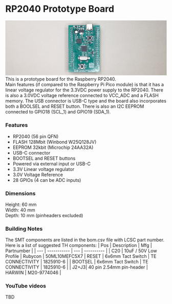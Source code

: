 # RP2040 Prototype Board
![rp2040 image](RP2040.jpg)
This is a prototype board for the Raspberry RP2040.  
Main features (if compared to the Raspberry Pi Pico module) is that it has a linear voltage regulator for the 3.3VDC power supply to the RP2040. There is also a 3.0VDC voltage reference connected to VCC_ADC and a FLASH memory. 
The USB connector is USB-C type and the board also incorporates both a BOOLSEL and RESET button. There is also an I2C EEPROM connected to GPIO18 (SCL_1) and GPIO19 (SDA_1).

### Features
 - RP2040 (56 pin QFN)  
 - FLASH 128Mbit (Winbond W25Q128JV)
 - EEPROM 32kbit (Microchip 24AA32A)
 - USB-C connector
 - BOOTSEL and RESET buttons
 - Powered via external input or USB-C
 - 3.3V Linear voltage regulator
 - 3.0V Voltage Reference
 - 28 GPIOs (4 can be ADC inputs)

### Dimensions
Height: 60 mm  
Width: 40 mm  
Depth: 10 mm (pinheaders excluded)  

### Building Notes
The SMT components are listed in the bom.csv file with LCSC part number.  
Here is a list of suggested TH components:
| Pos | Description | Mfg | Partnumber | 
| --- | ----------- | --- | ---------- |
| C20 | 10uF / 50V Low Profile | Rubycon | 50ML10MEFC5X7
| RESET | 6x6mm Tact Switch | TE CONNECTIVITY | 1825910-6 |
| BOOTSEL | 6x6mm Tact Switch | TE CONNECTIVITY | 1825910-6 |
| J2+J3| 40 pin 2.54mm pin-header | HARWIN | M20-9774046 |

### YouTube videos
TBD
